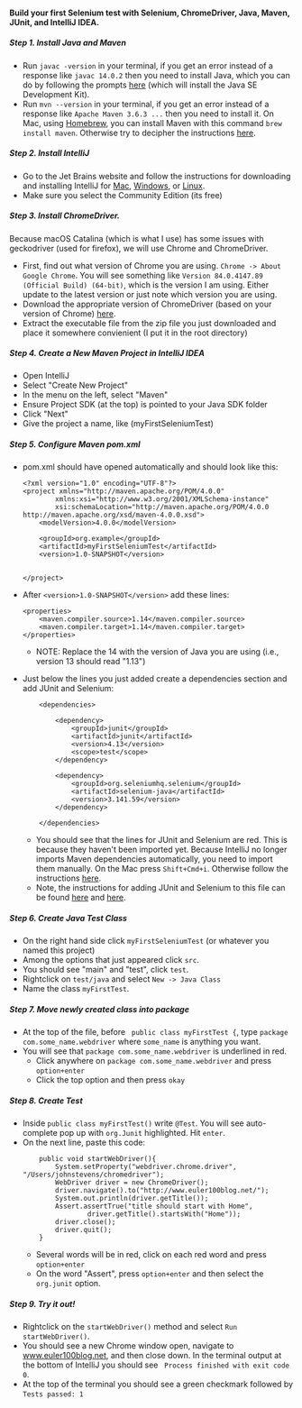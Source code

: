#### Build your first Selenium test with Selenium, ChromeDriver, Java, Maven, JUnit, and IntelliJ IDEA.

##### Step 1. Install Java and Maven
* Run ```javac -version``` in your terminal, if you get an error instead of a response like ```javac 14.0.2``` then you need to install Java, which you can do by following the prompts [here](https://www.oracle.com/java/technologies/javase/javase-jdk8-downloads.html) (which will install the Java SE Development Kit).
* Run ```mvn --version``` in your terminal, if you get an error instead of a response like ```Apache Maven 3.6.3 ...``` then you need to install it. On Mac, using [Homebrew](https://brew.sh/), you can install Maven with this command ```brew install maven```. Otherwise try to decipher the instructions [here](https://maven.apache.org/install.html).

##### Step 2. Install IntelliJ
* Go to the Jet Brains website and follow the instructions for downloading and installing IntelliJ for [Mac](https://www.jetbrains.com/idea/download/#section=mac), [Windows](https://www.jetbrains.com/idea/download/#section=windows), or [Linux](https://www.jetbrains.com/idea/download/#section=linux).
* Make sure you select the Community Edition (its free)

##### Step 3. Install ChromeDriver.
Because macOS Catalina (which is what I use) has some issues with geckodriver (used for firefox), we will use Chrome and ChromeDriver. 
* First, find out what version of Chrome you are using. ```Chrome -> About Google Chrome```. You will see something like ```Version 84.0.4147.89 (Official Build) (64-bit)```, which is the version I am using. Either update to the latest version or just note which version you are using.
* Download the appropriate version of ChromeDriver (based on your version of Chrome) [here](https://chromedriver.chromium.org/downloads).
* Extract the executable file from the zip file you just downloaded and place it somewhere convienient (I put it in the root directory)

##### Step 4. Create a New Maven Project in IntelliJ IDEA
* Open IntelliJ
* Select "Create New Project"
* In the menu on the left, select "Maven"
* Ensure Project SDK (at the top) is pointed to your Java SDK folder
* Click "Next"
* Give the project a name, like (myFirstSeleniumTest)

##### Step 5. Configure Maven pom.xml
* pom.xml should have opened automatically and should look like this:
    ```
    <?xml version="1.0" encoding="UTF-8"?>
    <project xmlns="http://maven.apache.org/POM/4.0.0"
            xmlns:xsi="http://www.w3.org/2001/XMLSchema-instance"
            xsi:schemaLocation="http://maven.apache.org/POM/4.0.0 http://maven.apache.org/xsd/maven-4.0.0.xsd">
        <modelVersion>4.0.0</modelVersion>

        <groupId>org.example</groupId>
        <artifactId>myFirstSeleniumTest</artifactId>
        <version>1.0-SNAPSHOT</version>


    </project>
    ```
* After ```<version>1.0-SNAPSHOT</version>``` add these lines:
    ```
    <properties>
        <maven.compiler.source>1.14</maven.compiler.source>
        <maven.compiler.target>1.14</maven.compiler.target>
    </properties>
    ```
    * NOTE: Replace the 14 with the version of Java you are using (i.e., version 13 should read "1.13")

* Just below the lines you just added create a dependencies section and add JUnit and Selenium:
    ```
        <dependencies>

            <dependency>
                <groupId>junit</groupId>
                <artifactId>junit</artifactId>
                <version>4.13</version>
                <scope>test</scope>
            </dependency>
        
            <dependency>
                <groupId>org.seleniumhq.selenium</groupId>
                <artifactId>selenium-java</artifactId>
                <version>3.141.59</version>
            </dependency>
        
        </dependencies>
    ```
    * You should see that the lines for JUnit and Selenium are red. This is because they haven't been imported yet. Because IntelliJ no longer imports Maven dependencies automatically, you need to import them manually. On the Mac press ```Shift+Cmd+i```. Otherwise follow the instructions [here](https://blog.jetbrains.com/idea/2020/01/intellij-idea-2020-1-eap/?_ga=2.165852535.833965504.1594850075-640107824.1594850075#maven_and_gradle_importing_updates). 
    * Note, the instructions for adding JUnit and Selenium to this file can be found [here](https://maven.apache.org/plugins-archives/maven-surefire-plugin-2.12.4/examples/junit.html) and [here](https://www.selenium.dev/maven/).

##### Step 6. Create Java Test Class
* On the right hand side click ```myFirstSeleniumTest``` (or whatever you named this project)
* Among the options that just appeared click ```src```.
* You should see "main" and "test", click ```test```.
* Rightclick on ```test/java``` and select ```New -> Java Class```
* Name the class ```myFirstTest```.

##### Step 7. Move newly created class into package
* At the top of the file, before ``` public class myFirstTest {```, type ```package com.some_name.webdriver``` where ```some_name``` is anything you want. 
* You will see that ```package com.some_name.webdriver``` is underlined in red.
    * Click anywhere on ```package com.some_name.webdriver``` and press ```option+enter```
    * Click the top option and then press ```okay```

##### Step 8. Create Test
* Inside ```public class myFirstTest()``` write ```@Test```. You will see auto-complete pop up with ```org.Junit``` highlighted. Hit ```enter```.
* On the next line, paste this code:
    ```
        public void startWebDriver(){
            System.setProperty("webdriver.chrome.driver", "/Users/johnstevens/chromedriver");
            WebDriver driver = new ChromeDriver();
            driver.navigate().to("http://www.euler100blog.net/");
            System.out.println(driver.getTitle());
            Assert.assertTrue("title should start with Home",
                    driver.getTitle().startsWith("Home"));
            driver.close();
            driver.quit();
        }
    ```
    * Several words will be in red, click on each red word and press ```option+enter```
    * On the word "Assert", press ```option+enter``` and then select the ```org.junit``` option.

##### Step 9. Try it out!
* Rightclick on the ```startWebDriver()``` method and select ```Run startWebDriver()```.
* You should see a new Chrome window open, navigate to www.euler100blog.net, and then close down. In the terminal output at the bottom of IntelliJ you should see ``` Process finished with exit code 0```.
* At the top of the terminal you should see a green checkmark followed by ```Tests passed: 1```
